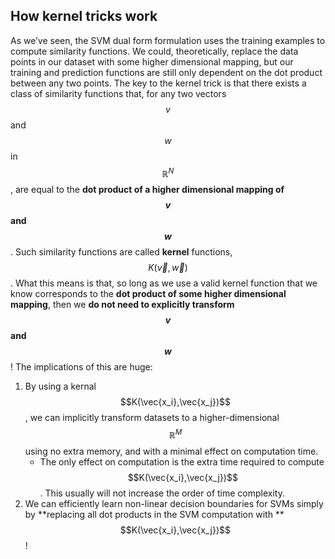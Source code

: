 ## How kernel tricks work


As we’ve seen, the SVM dual form formulation uses the training examples to compute similarity functions. We could, theoretically, replace the data points in our dataset with some higher dimensional mapping, but our training and prediction functions are still only dependent on the dot product between any two points. The key to the kernel trick is that there exists a class of similarity functions that, for any two vectors $$v$$ and $$w$$ in $$\mathbb{R}^{N}$$, are equal to the **dot product of a higher dimensional mapping of $$v$$ and $$w$$**. Such similarity functions are called **kernel** functions, $$K(\vec{v},\vec{w})$$. What this means is that, so long as we use a valid kernel function that we know corresponds to the **dot product of some higher dimensional mapping**, then we **do not need to explicitly transform $$v$$ and $$w$$**! The implications of this are huge:

1. By using a kernal $$K(\vec{x_i},\vec{x_j})$$, we can implicitly transform datasets to a higher-dimensional $$\mathbb{R}^{M}$$ using no extra memory, and with a minimal effect on computation time.
    * The only effect on computation is the extra time required to compute $$K(\vec{x_i},\vec{x_j})$$. This usually will not increase the order of time complexity.
2. We can efficiently learn non-linear decision boundaries for SVMs simply by **replacing all dot products in the SVM computation with **$$K(\vec{x_i},\vec{x_j})$$!

